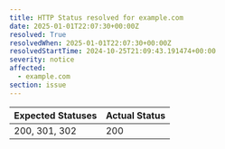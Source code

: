 ```yaml
---
title: HTTP Status resolved for example.com
date: 2025-01-01T22:07:30+00:00Z
resolved: True
resolvedWhen: 2025-01-01T22:07:30+00:00Z
resolvedStartTime: 2024-10-25T21:09:43.191474+00:00
severity: notice
affected:
  - example.com
section: issue
---
```


| Expected Statuses | Actual Status  |
|-------------------|----------------|
| 200, 301, 302 | 200 |
